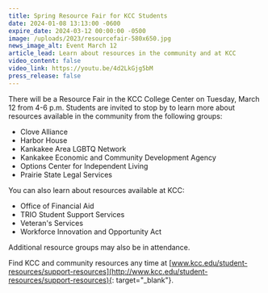 ```yaml
---
title: Spring Resource Fair for KCC Students
date: 2024-01-08 13:13:00 -0600
expire_date: 2024-03-12 00:00:00 -0500
image: /uploads/2023/resourcefair-580x650.jpg
news_image_alt: Event March 12
article_lead: Learn about resources in the community and at KCC
video_content: false
video_link: https://youtu.be/4d2LkGjg5bM
press_release: false
---
```

There will be a Resource Fair in the KCC College Center on Tuesday, March 12 from 4-6 p.m. Students are invited to stop by to learn more about resources available in the community from the following groups:

* Clove Alliance
* Harbor House
* Kankakee Area LGBTQ Network
* Kankakee Economic and Community Development Agency
* Options Center for Independent Living
* Prairie State Legal Services

You can also learn about resources available at KCC:

* Office of Financial Aid
* TRIO Student Support Services
* Veteran's Services
* Workforce Innovation and Opportunity Act

Additional resource groups may also be in attendance.

Find KCC and community resources any time at&nbsp;[www.kcc.edu/student-resources/support-resources](http://www.kcc.edu/student-resources/support-resources){: target="_blank"}.